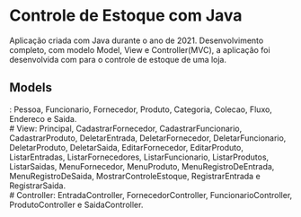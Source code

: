 # Controle de Estoque com Java

Aplicação criada com Java durante o ano de 2021.
Desenvolvimento completo, com modelo Model, View e Controller(MVC), a aplicação foi desenvolvida com para o controle de estoque de uma loja.
<br>
<h2>Models</h2>:
Pessoa, Funcionario, Fornecedor, Produto, Categoria, Colecao, Fluxo, Endereco e Saida.
<br>
# View:
Principal, CadastrarFornecedor, CadastrarFuncionario, CadastrarProduto, DeletarEntrada, DeletarFornecedor, DeletarFuncionario, DeletarProduto, DeletarSaida, EditarFornecedor, EditarProduto, ListarEntradas, ListarFornecedores, ListarFuncionario, ListarProdutos, ListarSaidas, MenuFornecedor, MenuProduto, MenuRegistroDeEntrada, MenuRegistroDeSaida, MostrarControleEstoque, RegistrarEntrada e RegistrarSaida.
<br>
# Controller: 
EntradaController, FornecedorController, FuncionarioController, ProdutoController e SaidaController.

